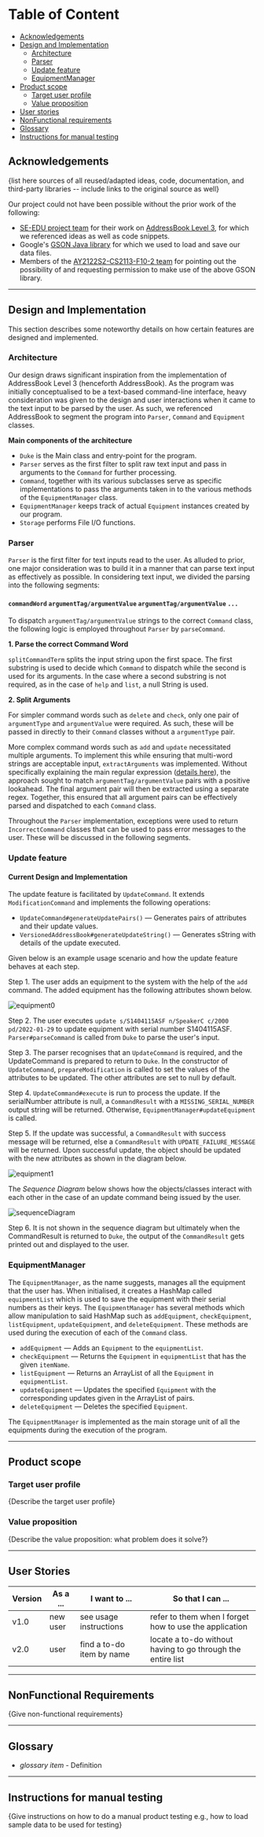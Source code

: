 # Table of Content

- [Acknowledgements](#acknowledgements)
- [Design and Implementation](#design-and-implementation)
  - [Architecture](#architecture)
  - [Parser](#parser)
  - [Update feature](#update-feature)
  - [EquipmentManager](#equipmentmanager)
- [Product scope](#product-scope)
  - [Target user profile](#target-user-profile)
  - [Value proposition](#value-proposition)
- [User stories](#user-stories)
- [NonFunctional requirements](#nonfunctional-requirements)
- [Glossary](#glossary)
- [Instructions for manual testing](#instructions-for-manual-testing)

## Acknowledgements

{list here sources of all reused/adapted ideas, code, documentation, and third-party libraries -- include links to the original source as well}

Our project could not have been possible without the prior work of the following:

- [SE-EDU project team](https://se-education.org/docs/team.html) for their work on [AddressBook Level 3](https://github.com/se-edu/addressbook-level3), for which we referenced ideas as well as code snippets.
- Google's [GSON Java library](https://github.com/google/gson) for which we used to load and save our data files.
- Members of the [AY2122S2-CS2113-F10-2 team](https://github.com/nus-cs2113-AY2122S2) for pointing out the possibility of and requesting permission to make use of the above GSON library.  

--------------------------------------------------------------------------------------------------------------------
## **Design and Implementation**

This section describes some noteworthy details on how certain features are designed and implemented.

### Architecture

Our design draws significant inspiration from the implementation of AddressBook Level 3 (henceforth AddressBook). 
As the program was initially conceptualised to be a text-based command-line interface, heavy consideration was given
to the design and user interactions when it came to the text input to be parsed by the user. 
As such, we referenced AddressBook to segment the program into `Parser`, `Command` and `Equipment` classes.

**Main components of the architecture**

- `Duke` is the Main class and entry-point for the program. 
- `Parser` serves as the first filter to split raw text input and pass in arguments to the `Command` for further processing.
- `Command`, together with its various subclasses serve as specific implementations to pass the arguments taken in to the various methods of the `EquipmentManager` class.
- `EquipmentManager` keeps track of actual `Equipment` instances created by our program.
- `Storage` performs File I/O functions.

### Parser

`Parser` is the first filter for text inputs read to the user. 
As alluded to prior, one major consideration was to build it in a manner that can parse text input as effectively as possible. In considering text input, we divided the parsing into the following segments:

#### `commandWord` `argumentTag/argumentValue` `argumentTag/argumentValue` `...`

To dispatch `argumentTag/argumentValue` strings to the correct `Command` class, the following logic is employed throughout `Parser` by `parseCommand`.

**1. Parse the correct Command Word**

`splitCommandTerm` splits the input string upon the first space. 
The first substring is used to decide which `Command` to dispatch while the second is used for its arguments.
In the case where a second substring is not required, as in the case of `help` and `list`, a null String is used.

**2. Split Arguments**

For simpler command words such as `delete` and `check`, only one pair of `argumentType` and `argumentValue` were required. 
As such, these will be passed in directly to their `Command` classes without a `argumentType` pair.

More complex command words such as `add` and `update` necessitated multiple arguments.
To implement this while ensuring that multi-word strings are acceptable input, `extractArguments` was implemented. 
Without specifically explaining the main regular expression ([details here](https://regex101.com/r/gwjHWD/3)), the approach sought to match `argumentTag/argumentValue` pairs with a positive lookahead. 
The final argument pair will then be extracted using a separate regex. 
Together, this ensured that all argument pairs can be effectively parsed and dispatched to each `Command` class.

Throughout the `Parser` implementation, exceptions were used to return `IncorrectCommand` classes that can be used to pass error messages to the user. These will be discussed in the following segments.

### Update feature

#### Current Design and Implementation

The update feature is facilitated by `UpdateCommand`. It extends `ModificationCommand` and implements the following operations:

* `UpdateCommand#generateUpdatePairs()` — Generates pairs of attributes and their update values.
* `VersionedAddressBook#generateUpdateString()` — Generates sString with details of the update executed.

Given below is an example usage scenario and how the update feature behaves at each step.

Step 1. The user adds an equipment to the system with the help of the `add` command. The added equipment has the following attributes shown below.

![equipment0](images/equipment0.png)

Step 2. The user executes `update s/S1404115ASF n/SpeakerC c/2000 pd/2022-01-29` to update equipment with serial number S1404115ASF. `Parser#parseCommand` is called from `Duke` to parse the user's input.

Step 3. The parser recognises that an `UpdateCommand` is required, and the UpdateCommand is prepared to return to `Duke`. In the constructor of `UpdateCommand`, `prepareModification` is called to set the values of the attributes to be updated. The other attributes are set to null by default.

Step 4. `UpdateCommand#execute` is run to process the update. If the serialNumber attribute is null, a `CommandResult` with a `MISSING_SERIAL_NUMBER` output string will be returned. Otherwise, `EquipmentManager#updateEquipment` is called.

Step 5. If the update was successful, a `CommandResult` with success message will be returned, else a `CommandResult` with `UPDATE_FAILURE_MESSAGE` will be returned. Upon successful update, the object should be updated with the new attributes as shown in the diagram below.

![equipment1](images/equipment1.png)

The *Sequence Diagram* below shows how the objects/classes interact with each other in the case of an update command being issued by the user.

![sequenceDiagram](images/sequenceDiagram.png)

Step 6. It is not shown in the sequence diagram but ultimately when the CommandResult is returned to `Duke`, the output of the `CommandResult` gets printed out and displayed to the user.

### EquipmentManager

The `EquipmentManager`, as the name suggests, manages all the equipment that the user has.
When initialised, it creates a HashMap called `equipmentList` which is used to save the equipment with their serial numbers as their keys.
The `EquipmentManager` has several methods which allow manipulation to said HashMap such as `addEquipment`, `checkEquipment`, `listEquipment`, `updateEquipment`, and `deleteEquipment`.
These methods are used during the execution of each of the `Command` class.
* `addEquipment` — Adds an `Equipment` to the `equipmentList`.
* `checkEquipment` — Returns the `Equipment` in `equipmentList` that has the given `itemName`.
* `listEquipment` — Returns an ArrayList of all the `Equipment` in `equipmentList`.
* `updateEquipment` — Updates the specified `Equipment` with the corresponding updates given in the ArrayList of pairs.
* `deleteEquipment` — Deletes the specified `Equipment`.

The `EquipmentManager` is implemented as the main storage unit of all the equipments during the execution of the program.

--------------------------------------------------------------------------------------------------------------------
## Product scope
### Target user profile

{Describe the target user profile}

### Value proposition

{Describe the value proposition: what problem does it solve?}

--------------------------------------------------------------------------------------------------------------------
## User Stories

|Version| As a ... | I want to ... | So that I can ...|
|--------|----------|---------------|------------------|
|v1.0|new user|see usage instructions|refer to them when I forget how to use the application|
|v2.0|user|find a to-do item by name|locate a to-do without having to go through the entire list|

--------------------------------------------------------------------------------------------------------------------
## NonFunctional Requirements

{Give non-functional requirements}

--------------------------------------------------------------------------------------------------------------------
## Glossary

* *glossary item* - Definition

--------------------------------------------------------------------------------------------------------------------
## Instructions for manual testing

{Give instructions on how to do a manual product testing e.g., how to load sample data to be used for testing}
